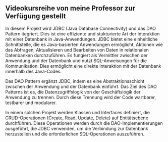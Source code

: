 ## Videokursreihe von meine Professor zur Verfügung gestellt

In diesem Projekt wird JDBC (Java Database Connectivity) und das DAO Pattern itegriert. Dies ist eine effiziente und stukturierte Art der Interaktion mit
einer Datenbank in Java-Anwendungen. JDBC bietet eine einheitliche Schnittstelle, die es Java-basierten Anwendungen ermöglicht, Aktionen wie das Abfragen, 
Aktualisieren und Bearbeiten von Daten in relationalen Datenbanken durchzuführen. Es fungiert als Vermittler zwischen der Anwendung und der Datenbank und 
nutzt SQL-Anweisungen für die Kommunikation. Dies ermöglicht eine direkte Interaktion mit der Datenbank innerhalb des Java-Codes.

Das DAO Pattern ergänzt JDBC, indem es eine Abstraktionsschicht zwischen der Anwendung und der Datenbank einführt. 
Das Ziel des DAO Patterns ist es, die Datenzugriffslogik von der Geschäftslogik der Anwendung zu trennen. 
Durch diese Trennung wird der Code wartbarer, testbarer und modularer.

In einem solchen Projekt werden Klassen und Interfaces definiert, die CRUD-Operationen (Create, Read, Update, Delete) auf Entitätsebene durchführen.
Diese Operationen werden durch die DAO-Implementierungen ausgeführt, die JDBC verwenden, um die Verbindung zur Datenbank herzustellen 
und die erforderlichen SQL-Operationen auszuführen.
